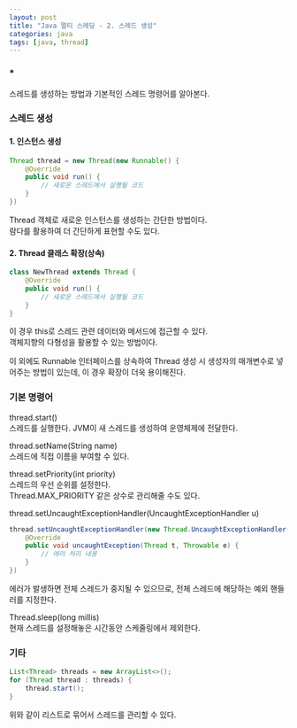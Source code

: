 ```yaml
---
layout: post
title: "Java 멀티 스레딩 - 2. 스레드 생성"
categories: java
tags: [java, thread]
---
```


### *
스레드를 생성하는 방법과 기본적인 스레드 명령어를 알아본다.

### 스레드 생성
#### 1. 인스턴스 생성
```Java
Thread thread = new Thread(new Runnable() {
    @Override
    public void run() {
        // 새로운 스레드에서 실행될 코드
    }
})
```

Thread 객체로 새로운 인스턴스를 생성하는 간단한 방법이다.\
람다를 활용하여 더 간단하게 표현할 수도 있다.

#### 2. Thread 클래스 확장(상속)
```Java
class NewThread extends Thread {
    @Override
    public void run() {
        // 새로운 스레드에서 실행될 코드
    }
}
```

이 경우 this로 스레드 관련 데이터와 메서드에 접근할 수 있다.\
객체지향의 다형성을 활용할 수 있는 방법이다.
<br>

이 외에도 Runnable 인터페이스를 상속하여 Thread 생성 시 생성자의 매개변수로 넣어주는 방법이 있는데, 이 경우 확장이 더욱 용이해진다.
<br>

### 기본 명령어

thread.start()\
스레드를 실행한다. JVM이 새 스레드를 생성하여 운영체제에 전달한다.

thread.setName(String name)\
스레드에 직접 이름을 부여할 수 있다.

thread.setPriority(int priority)\
스레드의 우선 순위를 설정한다.\
Thread.MAX_PRIORITY 같은 상수로 관리해줄 수도 있다.

thread.setUncaughtExceptionHandler(UncaughtExceptionHandler u)

```Java
thread.setUncaughtExceptionHandler(new Thread.UncaughtExceptionHandler() {
    @Override
    public void uncaughtException(Thread t, Throwable e) {
        // 에러 처리 내용
    }
})
```
에러가 발생하면 전체 스레드가 중지될 수 있으므로, 전체 스레드에 해당하는 예외 핸들러를 지정한다.

Thread.sleep(long millis)\
현재 스레드를 설정해놓은 시간동안 스케줄링에서 제외한다.
<br>

### 기타
```Java
List<Thread> threads = new ArrayList<>();
for (Thread thread : threads) {
    thread.start();
}
```

위와 같이 리스트로 묶어서 스레드를 관리할 수 있다.